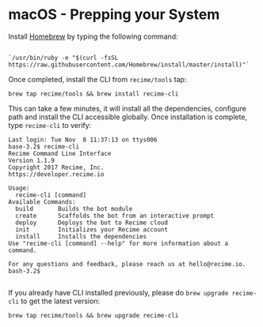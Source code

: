 # **macOS - Prepping your System**

Install [Homebrew](http://brew.sh/) by typing the following command:

```

`/usr/bin/ruby -e "$(curl -fsSL https://raw.githubusercontent.com/Homebrew/install/master/install)"`

```

Once completed, install the CLI from `recime/tools` tap:

```
brew tap recime/tools && brew install recime-cli

```

This can take a few minutes, it will install all the dependencies, configure path and install the CLI accessible globally. Once installation is complete, type `recime-cli` to verify:

```
Last login: Tue Nov  8 11:37:13 on ttys006
base-3.2$ recime-cli
Recime Command Line Interface
Version 1.1.9
Copyright 2017 Recime, Inc.
https://developer.recime.io

Usage:
  recime-cli [command]
Available Commands:
  build       Builds the bot module
  create      Scaffolds the bot from an interactive prompt
  deploy      Deploys the bot to Recime cloud
  init        Initializes your Recime account
  install     Installs the dependencies
Use "recime-cli [command] --help" for more information about a command.

For any questions and feedback, please reach us at hello@recime.io.
bash-3.2$


```

If you already have CLI installed previously, please do `brew upgrade recime-cli` to get the latest version:

```
brew tap recime/tools && brew upgrade recime-cli

```

